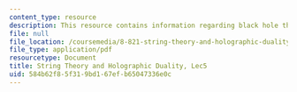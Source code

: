 ```yaml
---
content_type: resource
description: This resource contains information regarding black hole thermodynamics.
file: null
file_location: /coursemedia/8-821-string-theory-and-holographic-duality-fall-2014/584b62f85f319bd167efb65047336e0c_MIT8_821S15_Lec5.pdf
file_type: application/pdf
resourcetype: Document
title: String Theory and Holographic Duality, Lec5
uid: 584b62f8-5f31-9bd1-67ef-b65047336e0c
---
```

